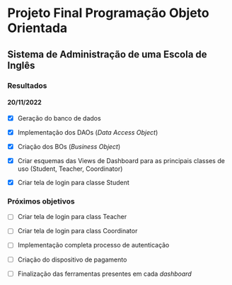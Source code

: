 # Projeto Final Programação Objeto Orientada

## Sistema de Administração de uma Escola de Inglês

### Resultados

#### 20/11/2022

- [x] Geração do banco de dados

- [x] Implementação dos DAOs (*Data Access Object*)

- [x] Criação dos BOs (*Business Object*)

- [x] Criar esquemas das Views de Dashboard para as principais classes de uso (Student, Teacher, Coordinator)

- [x] Criar tela de login para classe Student

### Próximos objetivos

- [ ]  Criar tela de login para class Teacher

- [ ]  Criar tela de login para class Coordinator

- [ ]  Implementação completa processo de autenticação

- [ ]  Criação do dispositivo de pagamento

- [ ]  Finalização das ferramentas presentes em cada *dashboard*


